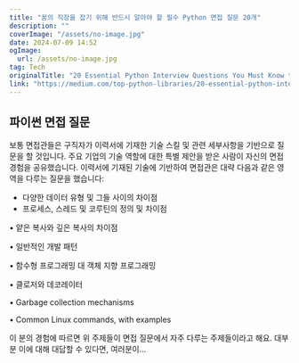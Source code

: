 ```yaml
---
title: "꿈의 직장을 잡기 위해 반드시 알아야 할 필수 Python 면접 질문 20개"
description: ""
coverImage: "/assets/no-image.jpg"
date: 2024-07-09 14:52
ogImage: 
  url: /assets/no-image.jpg
tag: Tech
originalTitle: "20 Essential Python Interview Questions You Must Know to Land Your Dream Job"
link: "https://medium.com/top-python-libraries/20-essential-python-interview-questions-you-must-know-to-land-your-dream-job-5e8882253130"
---
```



## 파이썬 면접 질문

보통 면접관들은 구직자가 이력서에 기재한 기술 스킬 및 관련 세부사항을 기반으로 질문을 할 것입니다. 주요 기업의 기술 역할에 대한 특별 제안을 받은 사람이 자신의 면접 경험을 공유했습니다. 이력서에 기재된 기술에 기반하여 면접관은 대략 다음과 같은 영역을 다루는 질문을 했습니다:

- 다양한 데이터 유형 및 그들 사이의 차이점
- 프로세스, 스레드 및 코루틴의 정의 및 차이점

<div class="content-ad"></div>

• 얕은 복사와 깊은 복사의 차이점

• 일반적인 개발 패턴

• 함수형 프로그래밍 대 객체 지향 프로그래밍

• 클로저와 데코레이터

<div class="content-ad"></div>

• Garbage collection mechanisms

• Common Linux commands, with examples

이 분의 경험에 따르면 위 주제들이 면접 질문에서 자주 다루는 주제들이라고 해요. 대부분 이에 대해 대답할 수 있다면, 여러분이...